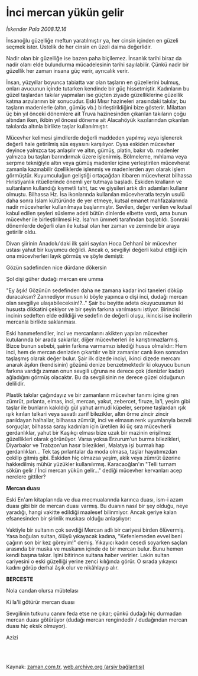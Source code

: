 # İnci mercan yükün gelir

*İskender Pala 2008.12.16*

<td class="columnist-detail">
<p>İnsanoğlu güzelliğe meftun yaratılmıştır ya, her cinsin içinden en güzeli seçmek ister. Üstelik de her cinsin en üzeli daima değerlidir.</p>
<p>
<div id="haberMetinDiv">
<p>Nadir olan bir güzelliğe ise bazen paha biçilemez. İnsanlık tarihi biraz da nadir olanı elde bulundurma mücadelesinin tarihi sayılabilir. Çünkü nadir bir güzellik her zaman insana güç verir, ayrıcalık verir. 
<p>İnsan, yüzyıllar boyunca tabiatta var olan taşların en güzellerini bulmuş, onları avucunun içinde tutarken kendinde bir güç hissetmiştir. Kadınların bu güzel taşlardan takılar yapmaları ise güçten ziyade güzelliklerine güzellik katma arzularının bir sonucudur. Eski Mısır hazineleri arasındaki takılar, bu taşların madenlerle (altın, gümüş vb.) birleştirildiğini bize gösterir. Milattan üç bin yıl önceki dönemlere ait Truva hazinesinden çıkarılan takıların çoğu altından iken, ikibin yıl öncesi döneme ait Alacahöyük kazılarından çıkarılan takılarda altınla birlikte taşlar kullanılmıştır.
<p>Mücevher kelimesi şimdilerde değerli maddeden yapılmış veya işlenerek değerli hale getirilmiş süs eşyasını karşılıyor. Oysa eskiden mücevher deyince yalnızca taş anlaşılır ve altın, gümüş, platin, bakır vb. madenler yalnızca bu taşları barındırmak üzere işlenirmiş. Bölmeleme, mıhlama veya serpme tekniğiyle altın veya gümüş madenler içine yerleştirilen mücevherat zamanla kazınabilir özelliklerde işlenmiş ve madenlerden ayrı olarak işlem görmüştür. Kuyumculuğun geliştiği ortaçağdan itibaren mücevherat bilhassa Hıristiyanlık ritüellerinde önemli yer tutmaya başladı. Eskiden kralların ve sultanların kullandığı kıymetli taht, tac ve giysileri artık din adamları kullanır olmuştu. Bilhassa Hz. İsa ikonlarında kullanılan mücevheratla tezyin usulü daha sonra İslam kültüründe de yer etmeye, kutsal emanet mahfazalarında nadir mücevherler kullanılmaya başlanmıştır. Sevilen, değer verilen ve kutsal kabul edilen şeyleri süsleme adeti bütün dinlerde elbette vardı, ama bunun mücevher ile birleştirilmesi Hz. İsa'nın ümmeti tarafından başlatıldı. Sonraki dönemlerde değerli olan ile kutsal olan her zaman ve zeminde bir araya getirilir oldu. 
<p> Divan şiirinin Anadolu'daki ilk şairi sayılan Hoca Dehhanî bir mücevher ustası yahut bir kuyumcu değildi. Ancak o, sevgiliyi değerli kabul ettiği için ona mücevherleri layık görmüş ve şöyle demişti: 
<p>Gözün sadefinden nice dürdane dökersin
<p>Şol dişi güher dudağı mercan ere umma 
<p>"Ey âşık! Gözünün sedefinden daha ne zamana kadar inci taneleri döküp duracaksın? Zannediyor musun ki böyle yapınca o dişi inci, dudağı mercan olan sevgiliye ulaşabileceksin!?.." Şair bu beyitte adeta okuyucusunun iki hususta dikkatini çekiyor ve bir şeyin farkına varılmasını istiyor. Birincisi incinin sedeften elde edildiği ve sedefin de değerli oluşu, ikincisi ise incilerin mercanla birlikte saklanması. 
<p>Eski hanımefendiler, inci ve mercanlarını akikten yapılan mücevher kutularında bir arada saklarlar, diğer mücevherleri ile karıştırmazlarmış. Bizce bunun sebebi, şairin farkına varmamızı istediği husus olmalıdır: Hem inci, hem de mercan denizden çıkartılır ve bir zamanlar canlı iken sonradan taşlaşmış olarak değer bulur. Şair ilk dizede inciyi, ikinci dizede mercanı anarak âşıkın (kendisinin) gözünü denize benzetmektedir ki okuyucu bunun farkına vardığı zaman onun sevgili uğruna ne derece çok (denizler kadar) ağladığını görmüş olacaktır. Bu da sevgilisinin ne derece güzel olduğunun delilidir.
<p>Plastik takılar çağındayız ve bir zamanların mücevher tanımı içine giren zümrüt, pırlanta, elmas, inci, mercan, yakut, zebercet, firuze, la'l, yeşim gibi taşlar ile bunların kakıldığı gül yahut armudi küpeler, serpme taşlardan ışık ışık kırılan telkari veya savatlı zarif bilezikler, altın örme zincir zincir parıldayan halhallar, bilhassa zümrüt, inci ve elmasın renk uyumlarıyla bezeli sorguçlar, bilhassa saray kadınları için üretilen iki üç sıra mücevherli gerdanlıklar, yahut bir Kaşıkçı elması bize uzak bir mazinin erişilmez güzellikleri olarak görünüyor. Varsa yoksa Erzurum'un burma bilezikleri, Diyarbakır ve Trabzon'un hasır bilezikleri, Malatya işi burmalı hap gerdanlıkları... Tek taş pırlantalar da moda olmasa, taşlar hayatımızdan çekilip gitmiş gibi. Eskiden hiç olmazsa yeşim, akik veya zümrüt üzerine hakkedilmiş mühür yüzükler kullanılırmış. Karacaoğlan'ın "Telli turnam sökün gelir / İnci mercan yükün gelir..." dediği mücevher kervanları acep nerelere gittiler?
<p><b>Mercan duası</b>
<p>Eski En'am kitaplarında ve dua mecmualarında karınca duası, ism-i azam duası gibi bir de mercan duası varmış. Bu duanın nasıl bir şey olduğu, neye yaradığı, hangi vakitte edildiği maalesef bilinmiyor. Ancak geriye kalan efsanesinden bir şirinlik muskası olduğu anlaşılıyor:
<p>Vaktiyle bir sultanın çok sevdiği Mercan adlı bir cariyesi birden ölüvermiş. Yasa boğulan sultan, ölüyü yıkayacak kadına, "Kefenlemeden evvel beni çağırın son bir kez göreyim!" demiş. Yıkayıcı kadın cesedi soyarken saçları arasında bir muska ve muskanın içinde de bir mercan bulur. Bunu hemen kendi başına takar. İşini bitirince sultana haber verirler. Lakin sultan cariyesini o eski güzelliği yerine zenci kılığında görür. O sırada yıkayıcı kadını görüp derhal âşık olur ve nikâhlayıp alır. 
<p><b>BERCESTE</b>
<p>Nola candan olursa mübtelası
<p>Ki la'li götürür mercan duası 
<p>Sevgilinin tutkunu canını feda etse ne çıkar; çünkü dudağı hiç durmadan mercan duası götürüyor (dudağı mercan rengindedir / dudağından mercan duası hiç eksik olmuyor).
<p>Azizi</p></p></p></p></p></p></p></p></p></p></p></p></p></p></p></p></p></div>
</p>


<p><br>
		 </br></p></td>

Kaynak: [zaman.com.tr](http://zaman.com.tr/yazar.do?yazino=770681), [web.archive.org (arşiv bağlantısı)](http://web.archive.org/web/20120417195523/http://www.zaman.com.tr:80/yazar.do?yazino=770681)
